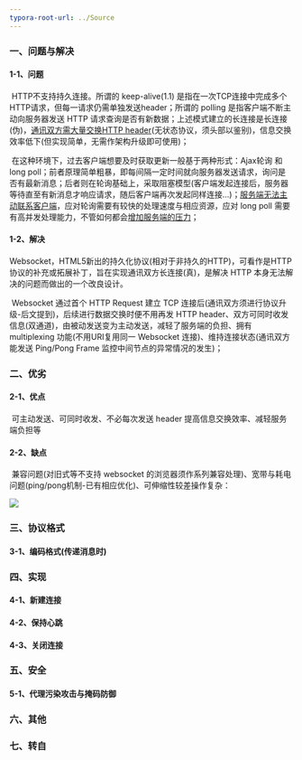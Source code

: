```yaml
---
typora-root-url: ../Source
---
```


### 一、问题与解决

#### 		1-1、问题

​		HTTP不支持持久连接。所谓的 keep-alive(1.1) 是指在一次TCP连接中完成多个HTTP请求，但每一请求仍需单独发送header；所谓的 polling 是指客户端不断主动向服务器发送 HTTP 请求查询是否有新数据；上述模式建立的长连接是长连接(伪)，<u>通讯双方需大量交换HTTP header</u>(无状态协议，须头部以鉴别)，信息交换效率低下(但实现简单，无需作架构升级即可使用)；

​		在这种环境下，过去客户端想要及时获取更新一般基于两种形式：Ajax轮询 和 long poll；前者原理简单粗暴，即每间隔一定时间就向服务器发送请求，询问是否有最新消息；后者则在轮询基础上，采取阻塞模型(客户端发起连接后，服务器等待直至有新消息才响应请求，随后客户端再次发起同样连接...)；<u>服务端无法主动联系客户端</u>，应对轮询需要有较快的处理速度与相应资源，应对 long poll 需要有高并发处理能力，不管如何都会<u>增加服务端的压力</u>；

#### 	1-2、解决

​		Websocket，HTML5新出的持久化协议(相对于非持久的HTTP)，可看作是HTTP协议的补充或拓展补丁，旨在实现通讯双方长连接(真)，是解决 HTTP 本身无法解决的问题而做出的一个改良设计。

​		Websocket 通过首个 HTTP Request 建立 TCP 连接后(通讯双方须进行协议升级-后文提到)，后续进行数据交换时便不用再发 HTTP header、双方可同时收发信息(双通道)，由被动发送变为主动发送，减轻了服务端的负担、拥有 multiplexing 功能(不用URI复用同一 Websocket 连接)、维持连接状态(通讯双方能发送 Ping/Pong Frame 监控中间节点的异常情况的发生)；

### 二、优劣

#### 		2-1、优点

​		可主动发送、可同时收发、不必每次发送 header 提高信息交换效率、减轻服务端负担等

#### 		2-2、缺点

​		兼容问题(对旧式等不支持 websocket 的浏览器须作系列兼容处理)、宽带与耗电问题(ping/pong机制-已有相应优化)、可伸缩性较差操作复杂：

![](/Image/Basics/Websocket/1.png)



### 三、协议格式

#### 		3-1、编码格式(传递消息时)

### 四、实现

#### 		4-1、新建连接

#### 		4-2、保持心跳

#### 		4-3、关闭连接

### 五、安全

#### 		5-1、代理污染攻击与掩码防御

### 六、其他

### 七、转自





